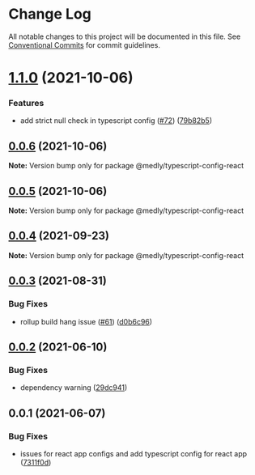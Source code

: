 # Change Log

All notable changes to this project will be documented in this file.
See [Conventional Commits](https://conventionalcommits.org) for commit guidelines.

# [1.1.0](https://github.com/medly/configs/compare/@medly/typescript-config-react@0.0.6...@medly/typescript-config-react@1.1.0) (2021-10-06)


### Features

* add strict null check in typescript config ([#72](https://github.com/medly/configs/issues/72)) ([79b82b5](https://github.com/medly/configs/commit/79b82b5beb8331d66d5c989993707abdbba534ec))





## [0.0.6](https://github.com/medly/configs/compare/@medly/typescript-config-react@0.0.5...@medly/typescript-config-react@0.0.6) (2021-10-06)

**Note:** Version bump only for package @medly/typescript-config-react





## [0.0.5](https://github.com/medly/configs/compare/@medly/typescript-config-react@0.0.4...@medly/typescript-config-react@0.0.5) (2021-10-06)

**Note:** Version bump only for package @medly/typescript-config-react





## [0.0.4](https://github.com/medly/configs/compare/@medly/typescript-config-react@0.0.3...@medly/typescript-config-react@0.0.4) (2021-09-23)

**Note:** Version bump only for package @medly/typescript-config-react





## [0.0.3](https://github.com/medly/configs/compare/@medly/typescript-config-react@0.0.2...@medly/typescript-config-react@0.0.3) (2021-08-31)


### Bug Fixes

* rollup build hang issue ([#61](https://github.com/medly/configs/issues/61)) ([d0b6c96](https://github.com/medly/configs/commit/d0b6c968396f5c293839b6aabf780ccffbd45cab))





## [0.0.2](https://github.com/medly/configs/compare/@medly/typescript-config-react@0.0.1...@medly/typescript-config-react@0.0.2) (2021-06-10)


### Bug Fixes

* dependency warning ([29dc941](https://github.com/medly/configs/commit/29dc9416844032c6d3680fdbecaa3054af4f31f5))





## 0.0.1 (2021-06-07)


### Bug Fixes

* issues for react app configs and add typescript config for react app ([7311f0d](https://github.com/medly/configs/commit/7311f0d210dfd264757b97375e504cc6c097074b))
